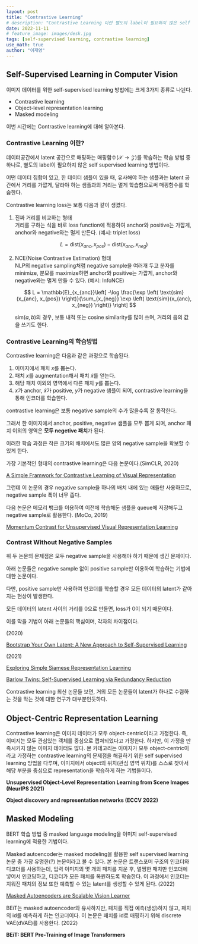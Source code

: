 ```yaml
---
layout: post
title: "Contrastive Learning"
# description: "Contrastive Learning 이란 별도의 label이 필요하지 않은 self supervised learning 방법이다."
date: 2022-11-11
# feature_image: images/desk.jpg 
tags: [self-supervised learning, contrastive learning]
use_math: true
author: "이재영"
---
```


## Self-Supervised Learning in Computer Vision

이미지 데이터를 위한 self-supervised learning 방법에는 크게 3가지 종류로 나뉜다.

- Contrastive learning
- Object-level representation learning
- Masked modeling

이번 시간에는 Contrastive learning에 대해 알아본다.

<!--more-->

### Contrastive Learning 이란?

데이터공간에서 latent 공간으로 매핑하는 매핑함수($\mathcal{X} \rightarrow \mathcal{Z}$)를 학습하는 학습 방법 중 하나로, 별도의 label이 필요하지 않은 self supervised learning 방법이다. 

어떤 데이터 집합이 있고, 한 데이터 샘플이 있을 때, 유사해야 하는 샘플과는 latent 공간에서 거리를 가깝게, 달라야 하는 샘플과의 거리는 멀게 학습함으로써 매핑함수를 학습한다.

Contrastive learning loss는 보통 다음과 같이 생겼다.

1. 진짜 거리를 비교하는 형태  
    거리를 구하는 식을 바로 loss function에 적용하여 anchor와 positive는 가깝게, anchor와 negative와는 멀게 만든다. (예시: triplet loss)

    $$
    L = \text{dist}(x_{anc}, x_{pos}) - \text{dist}(x_{anc}, x_{neg})
    $$

2. NCE(Noise Contrastive Estimation) 형태  
    NLP의 negative sampling처럼 negative sample을 여러개 두고 분자를 minimize, 분모를 maximize하면 anchor와 positive는 가깝게, anchor와 negative와는 멀게 만들 수 있다. (예시: InfoNCE)

    $$
    L = \mathbb{E}_{x_{anc}}\left[ -\log \frac{\exp \left( \text{sim}(x_{anc}, x_{pos}) \right)}{\sum_{x_{neg}} \exp \left( \text{sim}(x_{anc}, x_{neg}) \right)} \right]
    $$

    $\text{sim}(a, b)$의 경우, 보통 내적 또는 cosine similarity를 많이 쓰며, 거리의 음의 값을 쓰기도 한다.

### Contrastive Learning의 학습방법

Contrastive learning은 다음과 같은 과정으로 학습된다.

1. 이미지에서 패치 $x$를 뽑는다.
2. 패치 $x$를 augmentation해서 패치 $\tilde{x}$를 얻는다.
3. 해당 패치 이외의 영역에서 다른 패치 $y$를 뽑는다.
4. $x$가 anchor, $\tilde{x}$가 positive, $y$가 negative 샘플이 되어, contrastive learning을 통해 인코더를 학습한다.

contrastive learning은 보통 negative sample의 수가 많을수록 잘 동작한다. 

그래서 한 이미지에서 anchor, positive, negative 샘플을 모두 뽑게 되며, anchor 패치 이외의 영역은 **모두 negetive 패치**가 된다. 

이러한 학습 과정은 작은 크기의 배치에서도 많은 양의 negative sample을 확보할 수 있게 한다.

가장 기본적인 형태의 contrastive learning은 다음 논문이다.(SimCLR, 2020)

[A Simple Framwork for Contrastive Learning of Visual Representation](https://www.notion.so/A-Simple-Framwork-for-Contrastive-Learning-of-Visual-Representation-09835248af6f4a23bfe16045dab8ed84)

그런데 이 논문의 경우 negative sample을 하나의 배치 내에 있는 애들만 사용하므로, negative sample 폭이 너무 좁다.

다음 논문은 메모리 뱅크를 이용하여 이전에 학습해둔 샘플을 queue에 저장해두고 negative sample로 활용한다. (MoCo, 2019)

[Momentum Contrast for Unsupervised Visual Representation Learning](https://www.notion.so/Momentum-Contrast-for-Unsupervised-Visual-Representation-Learning-7445c72ab3db40b7b3420771e59e5c32)

### Contrast Without Negative Samples

위 두 논문의 문제점은 모두 negative sample을 사용해야 하기 때문에 생긴 문제이다. 

아래 논문들은 negative sample 없이 positive sample만 이용하여 학습하는 기법에 대한 논문이다. 

다만, positive sample만 사용하여 인코더를 학습할 경우 모든 데이터의 latent가 같아지는 현상이 발생한다. 

모든 데이터의 latent 사이의 거리를 0으로 만들면, loss가 0이 되기 때문이다. 

이를 막을 기법이 아래 논문들의 핵심이며, 각자의 차이점이다.

(2020)

[Bootstrap Your Own Latent: A New Approach to Self-Supervised Learning](https://www.notion.so/Bootstrap-Your-Own-Latent-A-New-Approach-to-Self-Supervised-Learning-cf940bd163c448f4a9fc26cd1a917bc0)

(2021)

[Exploring Simple Siamese Representation Learning](https://www.notion.so/Exploring-Simple-Siamese-Representation-Learning-f68fac6af1004534bdfe2adda7314f32)

[Barlow Twins: Self-Supervised Learning via Redundancy Reduction](https://www.notion.so/Barlow-Twins-Self-Supervised-Learning-via-Redundancy-Reduction-77d1f829c1a0417bac5ef48214fa7f73)

Contrastive learning 최신 논문들 보면, 거의 모든 논문들이 latent가 하나로 수렴하는 것을 막는 것에 대한 연구가 대부분인듯하다.  



## Object-Centric Representation Learning

Contrastive learning은 이미지 데이터가 모두 object-centric이라고 가정한다. 즉, 이미지는 모두 관심있는 객체를 중심으로 캡쳐되었다고 가정한다. 하지만, 이 가정을 만족시키지 않는 이미지 데이터도 많다. 본 카테고리는 이미지가 모두 object-centric이라고 가정하는 contrastive learning의 문제점을 해결하기 위한 self supervised learning 방법을 다루며, 이미지에서 object의 위치(관심 영역 위치)를 스스로 찾아서 해당 부분을 중심으로 representation을 학습하게 하는 기법들이다.

****Unsupervised Object-Level Representation Learning from Scene Images (NeurIPS 2021)****

****Object discovery and representation networks (ECCV 2022)****



## Masked Modeling

BERT 학습 방법 중 masked language modeling을 이미지 self-supervised learning에 적용한 기법이다.

Masked autoencoder는 masked modeling을 활용한 self supervised learning 논문 중 가장 유명한(?) 논문이라고 볼 수 있다. 본 논문은 트랜스포머 구조의 인코더와 디코더를 사용하는데, 입력 이미지의 몇 개의 패치를 지운 후, 멀쩡한 패치만 인코더에 넣어서 인코딩하고, 디코더가 모든 패치를 복원하도록 학습한다. 이 과정에서 인코더는 지워진 패치의 정보 또한 예측할 수 있는 latent를 생성할 수 있게 된다. (2022)

[Masked Autoencoders are Scalable Vision Learner](https://www.notion.so/Masked-Autoencoders-are-Scalable-Vision-Learner-424011fc9d9948568539f74c8884f40d)

BEiT는 masked autoencoder와 유사하지만, 패치를 직접 예측(생성)하지 않고, 패치의 id를 예측하게 하는 인코더이다. 이 논문은 패치를 id로 매핑하기 위해 discrete VAE(dVAE)를 사용한다. (2022)

****BEiT: BERT Pre-Training of Image Transformers****
